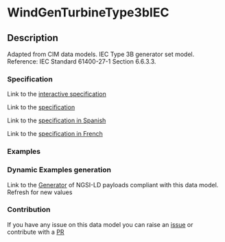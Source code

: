 # WindGenTurbineType3bIEC

## Description 

Adapted from CIM data models. IEC Type 3B generator set model.  Reference: IEC Standard 61400-27-1 Section 6.6.3.3.
### Specification

Link to the [interactive specification](https://swagger.lab.fiware.org/?url=https://smart-data-models.github.io/dataModel.EnergyCIM/WindGenTurbineType3bIEC/swagger.yaml)

Link to the [specification](https://smart-data-models.github.io/dataModel.EnergyCIM/WindGenTurbineType3bIEC/doc/spec.md)

Link to the [specification in Spanish](https://smart-data-models.github.io/dataModel.EnergyCIM/WindGenTurbineType3bIEC/doc/spec_ES.md)

Link to the [specification in French](https://smart-data-models.github.io/dataModel.EnergyCIM/WindGenTurbineType3bIEC/doc/spec_FR.md)
### Examples
### Dynamic Examples generation

Link to the [Generator](https://smartdatamodels.org/extra/ngsi-ld_generator_v0.91.php?schemaUrl=https://raw.githubusercontent.com/smart-data-models/dataModel.EnergyCIM/master/WindGenTurbineType3bIEC/schema.json&email=info@smartdatamodels.org) of NGSI-LD payloads compliant with this data model. Refresh for new values
### Contribution

 If you have any issue on this data model you can raise an [issue](https://github.com/smart-data-models/dataModel.EnergyCIM/issues)  or contribute with a [PR](https://github.com/smart-data-models/dataModel.EnergyCIM/pulls)